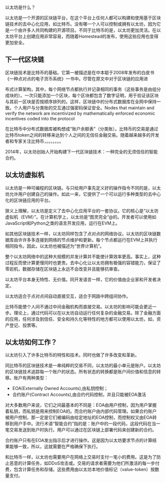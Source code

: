 以太坊是什么？

以太坊是一个开源的区块链平台，在这个平台上任何人都可以构建和使用基于区块链技术的去中心化应用，如比特币。没有哪一个人可以控制或拥有以太坊，因为它是一个由许多人共同构建的开源项目。不同于比特币的是，以太坊更加灵活。在以太坊平台上创建应用非常容易，而随着Homestead的发布，使用这些应用也变得更加安全。

## 下一代区块链

区块链技术是比特币的基础。它第一被描述是在中本聪于2008年发布的白皮书《一种点对点的电子货币系统》一书中。尽管在原文中对于区块链的应用进

布式计算架构，其中，每个网络节点都执行并记录相同的事务（这些事务是由组分成块的）。一次只能添加一个区块，每个区块都包含了数字证明，用于验证该区块与其前一区块是否按顺序排列的。这样，区块链中的分布式数据库在全网中保持一致。个人用户与分类账的交互通过强密码保证安全。Nodes that maintain and verify the network are incentivized by mathematically enforced economic incentives coded into the protocol

在比特币中分布式数据库被构想成“账户余额表”（分类账）。比特币的交易是通过比特币token之间的转移来达到个人之间的无信任金融交易。随着越来越多的开发者和专家关注比特币，。。。。。。。

2014年，以太坊创始人开始构建下一代区块链技术：一种完全的无须信任的智能合约。

## 以太坊虚拟机

以太坊是一种可编程的区块链。与只给用户事先定义好的操作指令不同的是，以太坊允许用户创建自己的操作。如此一来，它提供了一个可以运行多种类型的去中心化的区块链应用的平台。

狭义上理解，以太坊是定义了去中心化应用平台的一套协议。它的核心是“以太坊虚拟机（EVM）”。在计算机学上，以太坊是“图灵完全”@的。开发者可以使用如JavaScript和Python之类的语言开发应用，运行在EVM上。

如其他区块链技术一样，以太坊同样包含了点对点的网络协议。以太坊的区块链数据库由许许多多连接到网络的节点维护和更新。每个节点都运行在EVM上并执行相同指令。因此，以太坊也被描述为“世界计算机”。

整个以太坊网络中的这种大规模的并发计算并不能使计算效率更高。事实上，这种过程反而使计算更慢同时也更贵。去中心化让以太坊拥有极强的容错能力，保证了零宕机，数据存储在区块链上永远不会改变并且能够抗审查。

以太坊平台本身无特性、无价值。同开发语言一样，它的价值由企业家和开发者决定。

以太坊适合于点对点间自动直接交互，适合于网路中跨组间协作。

比特币能使个人间不通过中间金融机构而直接交易。以太坊的影响可能会更近一步。理论上，通过代码可以在以太坊自动运行任何复杂的金融交易。除了金融方面的应用，任何涉及到信任、安全和持久化等特性的地方都可以使用以太坊，如，资产登记、投票等。

## 以太坊如何工作？

以太坊引入了许多比特币的特性和技术。同时也做了许多改变和革新。

同比特币的区块链技术是一串纯粹的交易不同，以太坊的最小单元是账户。以太坊的区块链技术追踪每一个账户的状态。所有状态的转换都是账户间价值和信息的转移。账户有两种类型：

* EOA\(Externally Owned Accounts\),由私钥控制；
* 合约账户\(Contract Accounts\),由合约代码控制，并且只能被EOA激活

对大多数用户来说，它们之间最基本的不同是：EOA由用户控制，因为用户掌握着私钥，而私钥是用来控制EOA的。而合约账户由内部代码管理。如果合约账户被用户控制，那一定是它们被编码由给定地址的EOA控制，而控制权又由EOA转移到用户手中。流行术语“智能合约”指的是：账户中的一段代码，这段代码在当一笔交易发送到账户时执行。用户可以通过在区块链上部署代码来创建新的合约。

合约账户只有在EOA发出指示后才进行操作。这是因为以太坊要求节点的计算结果能够一致，所以，这就需要在严格确保下执行。

和比特币一样，以太坊也需要用户在网络上交易时支付一笔小的费用。这是为了防止恶意的计算任务，如DDoS攻击或。交易的请求者需要为他们所激活的每一步付费，包含计算任务和存储。这些费用由以太坊本地价值标记（value-token）按数量支付。





















